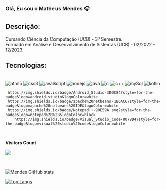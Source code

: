 ### Olá, Eu sou o Matheus Mendes 🎧

## Descrição: 

Cursando Ciência da Computação (UCB) - 3º Semestre.<br>
Formado em Análise e Desenvolvimento de Sistemas (UCB) - 02/2022 - 12/2023.

## Tecnologias:

<div style="display: inline_block"><br/>
    <img aline="center" alt="html5" src="https://img.shields.io/badge/HTML5-E34F26?style=for-the-badge&logo=html5&logoColor=white"/>
    <img aline="center" alt="css3" src="https://img.shields.io/badge/CSS3-1572B6?style=for-the-badge&logo=css3&logoColor=white"/>
    <img aline="center" alt="javaScript" src="https://img.shields.io/badge/JavaScript-F7DF1E?style=for-the-badge&logo=javascript&logoColor=black"/>
    <img aline="center" alt="nodejs" src="https://img.shields.io/badge/Node.js-43853D?style=for-the-badge&logo=node.js&logoColor=white"/>
    <img aline="center" alt="java" src="https://img.shields.io/badge/Java-ED8B00?style=for-the-badge&logo=openjdk&logoColor=white"/>
    <img aline="center" alt="c" src="https://img.shields.io/badge/C-00599C?style=for-the-badge&logo=c&logoColor=white"/>
    <img aline="center" alt="c++" src="https://img.shields.io/badge/C%2B%2B-00599C?style=for-the-badge&logo=c%2B%2B&logoColor=white"/>
    <img aline="center" alt="mySql" src="https://img.shields.io/badge/MySQL-005C84?style=for-the-badge&logo=mysql&logoColor=white"/>
    <img aline="center" alt="kotlin" src="https://img.shields.io/badge/Kotlin-0095D5?&style=for-the-badge&logo=kotlin&logoColor=white"/>
    
     https://img.shields.io/badge/Android_Studio-3DDC84?style=for-the-badge&logo=android-studio&logoColor=white
     https://img.shields.io/badge/apache%20netbeans-1B6AC6?style=for-the-badge&logo=apache%20netbeans%20IDE&logoColor=white
     https://img.shields.io/badge/Notepad++-90E59A.svg?style=for-the-badge&logo=notepad%2B%2B&logoColor=black
     	https://img.shields.io/badge/Visual_Studio_Code-0078D4?style=for-the-badge&logo=visual%20studio%20code&logoColor=white
    
</div>

<div>
<br><p><b>Visitors Count</b></p>  
<p><img src="https://profile-counter.glitch.me/{mathesMenDs}/count.svg"/></p> 
<br></div>

![Mendes GitHub stats](https://github-readme-stats.vercel.app/api?username=matheusMenDs&show_icons=true&theme=highcontrast)

[![Top Langs](https://github-readme-stats.vercel.app/api/top-langs/?username=matheusMenDs)](https://github.com/matheusMenDs/github-readme-stats)
